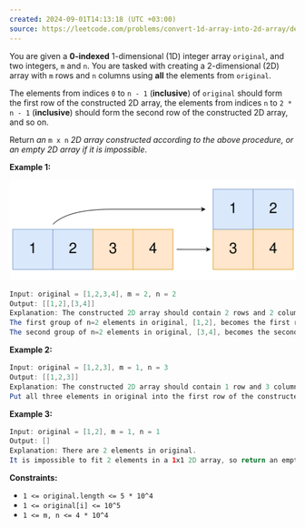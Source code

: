 ```yaml
---
created: 2024-09-01T14:13:18 (UTC +03:00)
source: https://leetcode.com/problems/convert-1d-array-into-2d-array/description/?envType=daily-question&envId=2024-09-01
---
```

You are given a **0-indexed** 1-dimensional (1D) integer array `original`, and two integers, `m` and `n`. You are tasked with creating a 2-dimensional (2D) array with `m` rows and `n` columns using **all** the elements from `original`.

The elements from indices `0` to `n - 1` (**inclusive**) of `original` should form the first row of the constructed 2D array, the elements from indices `n` to `2 * n - 1` (**inclusive**) should form the second row of the constructed 2D array, and so on.

Return _an_ `m x n` _2D array constructed according to the above procedure, or an empty 2D array if it is impossible_.


**Example 1:**

![img.png](img.png)

``` Java
Input: original = [1,2,3,4], m = 2, n = 2
Output: [[1,2],[3,4]]
Explanation: The constructed 2D array should contain 2 rows and 2 columns.
The first group of n=2 elements in original, [1,2], becomes the first row in the constructed 2D array.
The second group of n=2 elements in original, [3,4], becomes the second row in the constructed 2D array.
```


**Example 2:**

``` Java
Input: original = [1,2,3], m = 1, n = 3
Output: [[1,2,3]]
Explanation: The constructed 2D array should contain 1 row and 3 columns.
Put all three elements in original into the first row of the constructed 2D array.
```


**Example 3:**

``` Java
Input: original = [1,2], m = 1, n = 1
Output: []
Explanation: There are 2 elements in original.
It is impossible to fit 2 elements in a 1x1 2D array, so return an empty 2D array.
```

**Constraints:**

-   `1 <= original.length <= 5 * 10^4`
-   `1 <= original[i] <= 10^5`
-   `1 <= m, n <= 4 * 10^4`
